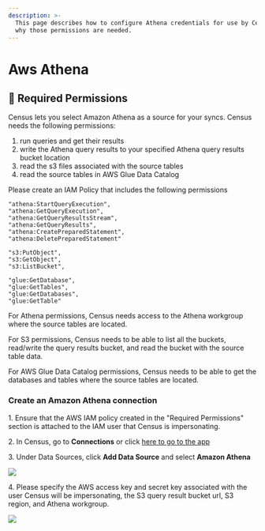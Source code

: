 ```yaml
---
description: >-
  This page describes how to configure Athena credentials for use by Census and
  why those permissions are needed.
---
```


# Aws Athena

## 🔐 Required Permissions

Census lets you select Amazon Athena as a source for your syncs. Census needs the following permissions:
1. run queries and get their results
2. write the Athena query results to your specified Athena query results bucket location
3. read the s3 files associated with the source tables
4. read the source tables in AWS Glue Data Catalog  

Please create an IAM Policy that includes the following permissions
```
"athena:StartQueryExecution",
"athena:GetQueryExecution",
"athena:GetQueryResultsStream",
"athena:GetQueryResults",
"athena:CreatePreparedStatement",
"athena:DeletePreparedStatement"

"s3:PutObject",
"s3:GetObject",
"s3:ListBucket",

"glue:GetDatabase",
"glue:GetTables",
"glue:GetDatabases",
"glue:GetTable"
```

For Athena permissions, Census needs access to the Athena workgroup where the source tables are located.

For S3 permissions, Census needs to be able to list all the buckets, read/write the query results bucket,
and read the bucket with the source table data.

For AWS Glue Data Catalog permissions, Census needs to be able to get the databases and tables where the
source tables are located.

### Create an Amazon Athena connection

1\. Ensure that the AWS IAM policy created in the "Required Permissions" section is attached to the IAM user that Census is impersonating.

2\. In Census, go to **Connections** or click [here to go to the app](https://app.getcensus.com/connections)

3\. Under Data Sources, click **Add Data Source** and select **Amazon Athena**

![](<../.gitbook/assets/athena\_setup.png>)

4\. Please specify the AWS access key and secret key associated with the user Census will be impersonating, the S3 query result bucket url, S3 region, and Athena workgroup.

![](<../.gitbook/assets/athena\_setup\_properties.png>)
